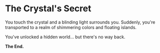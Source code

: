 # The Crystal's Secret

You touch the crystal and a blinding light surrounds you. Suddenly, you're transported to a realm of shimmering colors and floating islands.

You've unlocked a hidden world... but there's no way back.

**The End.**
